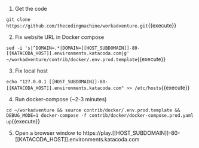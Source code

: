 1. Get the code

`git clone https://github.com/thecodingmachine/workadventure.git`{{execute}}

2. Fix website URL in Docker compose

`sed -i 's|^DOMAIN=.*|DOMAIN=[[HOST_SUBDOMAIN]]-80-[[KATACODA_HOST]].environments.katacoda.com|g' ~/workadventure/contrib/docker/.env.prod.template`{{execute}}

3. Fix local host

`echo "127.0.0.1 [[HOST_SUBDOMAIN]]-80-[[KATACODA_HOST]].environments.katacoda.com" >> /etc/hosts`{{execute}}

4. Run docker-compose (~2-3 minutes)

`cd ~/workadventure && source contrib/docker/.env.prod.template && DEBUG_MODE=1 docker-compose -f contrib/docker/docker-compose.prod.yaml up`{{execute}}

5. Open a browser window to https://play.[[HOST_SUBDOMAIN]]-80-[[KATACODA_HOST]].environments.katacoda.com

